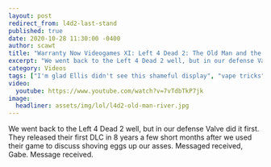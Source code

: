 ```yaml
---
layout: post
redirect_from: l4d2-last-stand
published: true
date: 2020-10-28 11:30:00 -0400
author: scawt
title: "Warranty Now Videogames XI: Left 4 Dead 2: The Old Man and the River (and His Chainsaw Also)"
excerpt: "We went back to the Left 4 Dead 2 well, but in our defense Valve did it first. They released their first DLC in 8 years a few short months after we used their game to discuss shoving eggs up our asses. Messaged received, Gabe. Message received."
category: Videos
tags: ["I'm glad Ellis didn't see this shameful display", "vape tricks", "old man river", "platforming stunts", "John Kerry", "Kervy", "2fa", "second amendment", "I can't tell what I'm sawing", "toilets", "friendly fire", "I fucked up", "gaben", "Left 4 Dead 2", "Valve", "warranty now video games", "wnvidya", "video games", "guns", "teamwork", "drugs", "zombies", "gross", "post-apocalyptic hellscapes", "in it together", "horror", "Spooky Behavior", "Halloween"]
video:
  youtube: https://www.youtube.com/watch?v=7vTdbTkP7jk
image:
  headliner: assets/img/lol/l4d2-old-man-river.jpg
---
```


We went back to the Left 4 Dead 2 well, but in our defense Valve did it first. They released their first DLC in 8 years a few short months after we used their game to discuss shoving eggs up our asses. Messaged received, Gabe. Message received.